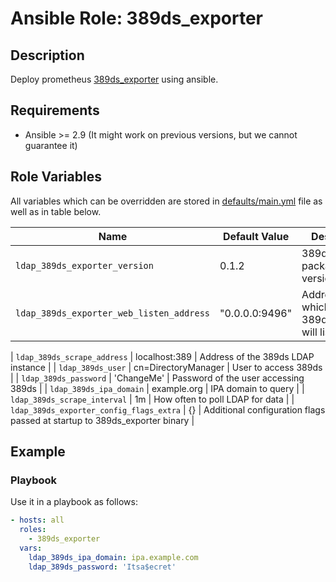 # Ansible Role: 389ds_exporter

## Description

Deploy prometheus [389ds_exporter](https://github.com/terrycain/389ds_exporter) using ansible.

## Requirements

- Ansible >= 2.9 (It might work on previous versions, but we cannot guarantee it)

## Role Variables

All variables which can be overridden are stored in [defaults/main.yml](defaults/main.yml) file as well as in table below.

| Name           | Default Value | Description                        |
| -------------- | ------------- | -----------------------------------|
| `ldap_389ds_exporter_version` | 0.1.2 | 389ds_exporter package version |
| `ldap_389ds_exporter_web_listen_address` | "0.0.0.0:9496" | Address on which 389ds_exporter will listen |


| `ldap_389ds_scrape_address` | localhost:389 | Address of the 389ds LDAP instance |
| `ldap_389ds_user` | cn=DirectoryManager | User to access 389ds |
| `ldap_389ds_password` | 'ChangeMe' | Password of the user accessing 389ds |
| `ldap_389ds_ipa_domain` | example.org | IPA domain to query |
| `ldap_389ds_scrape_interval` | 1m | How often to poll LDAP for data |
| `ldap_389ds_exporter_config_flags_extra` | {} | Additional configuration flags passed at startup to 389ds_exporter binary |


## Example

### Playbook

Use it in a playbook as follows:
```yaml
- hosts: all
  roles:
    - 389ds_exporter
  vars:
    ldap_389ds_ipa_domain: ipa.example.com
    ldap_389ds_password: 'Itsa$ecret'
```
